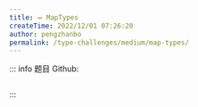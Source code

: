 ```yaml
---
title: ➖ MapTypes
createTime: 2022/12/01 07:26:20
author: pengzhanbo
permalink: /type-challenges/medium/map-types/
---
```


::: info 题目
Github: []()

```ts
```
:::
